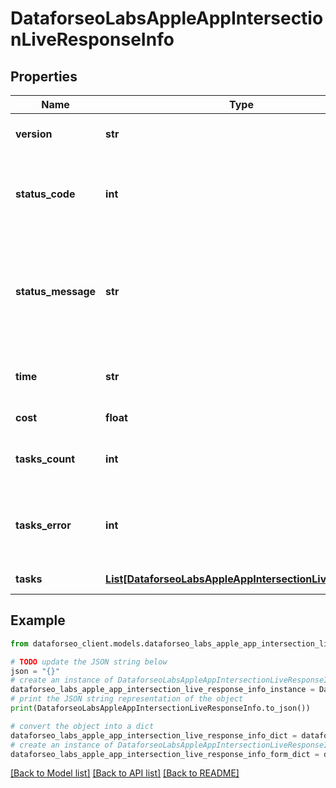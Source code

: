 # DataforseoLabsAppleAppIntersectionLiveResponseInfo


## Properties

Name | Type | Description | Notes
------------ | ------------- | ------------- | -------------
**version** | **str** | the current version of the API | [optional] 
**status_code** | **int** | general status code you can find the full list of the response codes here | [optional] 
**status_message** | **str** | general informational message you can find the full list of general informational messages here | [optional] 
**time** | **str** | total execution time, seconds | [optional] 
**cost** | **float** | total tasks cost, USD | [optional] 
**tasks_count** | **int** | the number of tasks in the tasks array | [optional] 
**tasks_error** | **int** | the number of tasks in the tasks array returned with an error | [optional] 
**tasks** | [**List[DataforseoLabsAppleAppIntersectionLiveTaskInfo]**](DataforseoLabsAppleAppIntersectionLiveTaskInfo.md) | array of tasks | [optional] 

## Example

```python
from dataforseo_client.models.dataforseo_labs_apple_app_intersection_live_response_info import DataforseoLabsAppleAppIntersectionLiveResponseInfo

# TODO update the JSON string below
json = "{}"
# create an instance of DataforseoLabsAppleAppIntersectionLiveResponseInfo from a JSON string
dataforseo_labs_apple_app_intersection_live_response_info_instance = DataforseoLabsAppleAppIntersectionLiveResponseInfo.from_json(json)
# print the JSON string representation of the object
print(DataforseoLabsAppleAppIntersectionLiveResponseInfo.to_json())

# convert the object into a dict
dataforseo_labs_apple_app_intersection_live_response_info_dict = dataforseo_labs_apple_app_intersection_live_response_info_instance.to_dict()
# create an instance of DataforseoLabsAppleAppIntersectionLiveResponseInfo from a dict
dataforseo_labs_apple_app_intersection_live_response_info_form_dict = dataforseo_labs_apple_app_intersection_live_response_info.from_dict(dataforseo_labs_apple_app_intersection_live_response_info_dict)
```
[[Back to Model list]](../README.md#documentation-for-models) [[Back to API list]](../README.md#documentation-for-api-endpoints) [[Back to README]](../README.md)


